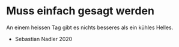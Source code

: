 # Muss einfach gesagt werden

An einem heissen Tag gibt es nichts besseres als ein kühles Helles.

- Sebastian Nadler 2020